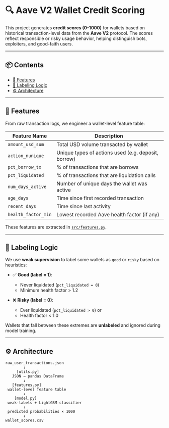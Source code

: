 # 🔍 Aave V2 Wallet Credit Scoring

This project generates **credit scores (0–1000)** for wallets based on historical transaction-level data from the **Aave V2** protocol. The scores reflect responsible or risky usage behavior, helping distinguish bots, exploiters, and good-faith users.

---

## 📦 Contents

- [🔧 Features](#-features)
- [🧠 Labeling Logic](#-labeling-logic)
- [⚙️ Architecture](#️-architecture)

---

## 🔧 Features

From raw transaction logs, we engineer a wallet-level feature table:

| Feature Name             | Description                                           |
|--------------------------|-------------------------------------------------------|
| `amount_usd_sum`         | Total USD volume transacted by wallet                |
| `action_nunique`         | Unique types of actions used (e.g. deposit, borrow)  |
| `pct_borrow_tx`          | % of transactions that are borrows                   |
| `pct_liquidated`         | % of transactions that are liquidation calls         |
| `num_days_active`        | Number of unique days the wallet was active          |
| `age_days`               | Time since first recorded transaction                |
| `recent_days`            | Time since last activity                             |
| `health_factor_min`      | Lowest recorded Aave health factor (if any)          |

These features are extracted in [`src/features.py`](src/features.py).

---

## 🧠 Labeling Logic

We use **weak supervision** to label some wallets as `good` or `risky` based on heuristics:

- ✅ **Good (label = 1)**:
  - Never liquidated (`pct_liquidated = 0`)
  - Minimum health factor > 1.2

- ❌ **Risky (label = 0)**:
  - Ever liquidated (`pct_liquidated > 0`) or
  - Health factor < 1.0

Wallets that fall between these extremes are **unlabeled** and ignored during model training.

---

## ⚙️ Architecture

```text
raw_user_transactions.json
        ↓
     [utils.py]
   JSON → pandas DataFrame
        ↓
   [features.py]
 wallet-level feature table
        ↓
    [model.py]
 weak-labels + LightGBM classifier
        ↓
 predicted probabilities × 1000
        ↓
wallet_scores.csv
